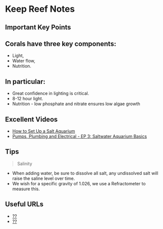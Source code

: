 
Keep Reef Notes
===============

Important Key Points
--------------------

## Corals have three key components:

 * Light,
 * Water flow,
 * Nutrition.

## In particular:

 * Great confidence in lighting is critical.
 * 8-12 hour light.
 * Nutrition - low phosphate and nitrate ensures low algae growth

Excellent Videos
----------------

 * [How to Set Up a Salt Aquarium](https://www.youtube.com/watch?v=PwKTq2Dzcss)
 * [Pumps, Plumbing and Electrical - EP 3: Saltwater Aquarium Basics](https://www.youtube.com/watch?v=U9OCuUFg_lk)

Tips
----

 > Salinity

 * When adding water, be sure to dissolve all salt, any undissolved salt will
   raise the saline level over time.
 * We wish for a specific gravity of 1.026, we use a Refractometer to measure
 this.

Useful URLs
-----------

 * [??](http://www.reefkeeping.com/issues/2002-12/rs/feature/index.php)
 * [??](http://reefbuilders.com)
